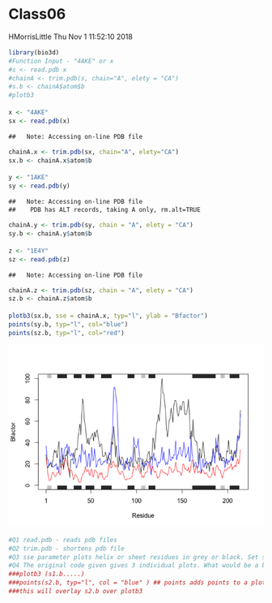 Class06
================
HMorrisLittle
Thu Nov 1 11:52:10 2018

``` r
library(bio3d)
#Function Input - "4AKE" or x
#s <- read.pdb x
#chainA <- trim.pdb(s, chain="A", elety = "CA")
#s.b <- chainA$atom$b
#plotb3

x <- "4AKE"
sx <- read.pdb(x)
```

    ##   Note: Accessing on-line PDB file

``` r
chainA.x <- trim.pdb(sx, chain="A", elety="CA")
sx.b <- chainA.x$atom$b

y <- "1AKE"
sy <- read.pdb(y)
```

    ##   Note: Accessing on-line PDB file
    ##    PDB has ALT records, taking A only, rm.alt=TRUE

``` r
chainA.y <- trim.pdb(sy, chain = "A", elety = "CA")
sy.b <- chainA.y$atom$b

z <- "1E4Y"
sz <- read.pdb(z)
```

    ##   Note: Accessing on-line PDB file

``` r
chainA.z <- trim.pdb(sz, chain = "A", elety = "CA")
sz.b <- chainA.z$atom$b

plotb3(sx.b, sse = chainA.x, typ="l", ylab = "Bfactor")
points(sy.b, typ="l", col="blue")
points(sz.b, typ="l", col="red")
```

![](A06_files/figure-markdown_github/unnamed-chunk-1-1.png)

``` r
#Q1 read.pdb - reads pdb files
#Q2 trim.pdb - shortens pdb file
#Q3 sse parameter plots helix or sheet residues in grey or black. Set sse to NULL to get rid of bars
#Q4 The original code given gives 3 individual plots. What would be a better result? An overlay using points()
###plotb3 (s1.b.....)
###points(s2.b, typ="l", col = "blue" ) ## points adds points to a plot (like an overlay)
###this will overlay s2.b over plotb3
```
